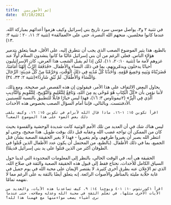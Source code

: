 ```yaml
---
title:  إثم الأموريين
date:  07/10/2021
---
```


في تثنية ٢ و٣، يواصل موسى سرد تاريخ بني إسرائيل وكيف هزموا أعدائهم بمباركة الله. عندما كانوا مخلصين، منحهم الله النصرة، حتى على «العمالقة» (تثنية ٢: ١١، ٢٠ ؛ تثنية ٣: ١٣).

بالطبع، هذا يثير الموضوع الصعب الذي يجب أن نتطرق إليه، على الأقل، فيما يتعلق بتدمير هؤلاء الناس. فعلى الرغم من أن بني إسرائيل غالبًا ما كانوا ينشدون السلام أولًا عند غزوهم لأُمة ما (تثنية ٢٠:١٠، ١١)، لكن إذا لم يقبل الشعب هذا العرض، كان الإسرائيليون أحيانًا يدخلون ويدمّرونهم، بما في ذلك النساء والأطفال. «فَدَفَعَهُ الرَّبُّ إِلهُنَا أَمَامَنَا، فَضَرَبْنَاهُ وَبَنِيهِ وَجَمِيعَ قَوْمِهِ. وَأَخَذْنَا كُلَّ مُدُنِهِ فِي ذلِكَ الْوَقْتِ، وَحَرَّمْنَا مِنْ كُلِّ مَدِينَةٍ: الرِّجَالَ وَالنِّسَاءَ وَالأَطْفَالَ. لَمْ نُبْقِ شَارِدًا»(تثنية ٢: ٣٣، ٣٤).

يحاول البعض الالتفاف على هذا الأمر، فيقولون إن هذه القصص غير صحيحة. ومع ذلك، لأننا نؤمن بأن «كُلّ الْكِتَابِ هُوَ مُوحًى بِهِ مِنَ اللهِ، وَنَافِعٌ لِلتَّعْلِيمِ وَالتَّوْبِيخِ، لِلتَّقْوِيمِ وَالتَّأْدِيبِ الَّذِي فِي الْبِرِّ» (٢تيموثاوس ٣: ١٦)، فهذا ليس خيارًا قابلًا للتطبيق بالنسبة للسبتيين الأدفنتست. وبالتالي، فإننا أمام السؤال الصعب بخصوص هذه الأحداث.

`اقرأ تكوين ١٥: ١-١٦. ماذا قال الله لأبرام في تكوين ١٥: ١٦، وكيف يلقى ذلك بعض الضوء على هذا الموضوع الصعب؟`

ليس هناك شك في أن العديد من تلك الأمم الوثنية كانت شديدة الوحشية والقسوة بحيث كان من الممكن أن تواجه غضب الله وعقابه قبل ذلك بوقت طويل. هذا صحيح، وحتى لو انتظر الله بصبر أن يغيروا طرقهم، ولم يتغيروا - فهذا لا يغير الحقيقة الصعبة بشأن قتل الجميع، بما في ذلك الأطفال. (بالطبع، من المحتمل أن يكون عدد الأطفال الذين قُتلوا في الطوفان أكثر من الذين قتلوا على يد بني إسرائيل قديمًا).

الحقيقة هي أنه، في الوقت الحالي، بالنظر إلى المعلومات المحدودة التي لدينا حول السياق الكامل للأحداث، نحتاج فقط إلى قبول هذه الحقيقة الصعبة والثقة في صلاح الله، الذي تم الإعلان عنه بطرق أخرى كثيرة. لا يقتصر الإيمان على محبة الله في يوم جميل في غابة خلّابة مليئة بالمناظر والأصوات الرائعة. إنه يتعلق أيضًا بالثقة به على الرغم مما لا نفهمه تمامًا.

`اقرأ ١كورنثوس ١٠: ١-٤ ويوحنا ١٤: ٩. كيف تساعدنا هذه الآيات، والعديد من الآيات الأخرى مثلها، في تعلّم الثقة في محبة الله وعدله وصلاحه، حتى عندما نرى أشياء يصعب مواءمتها مع فهمنا هذا لله؟`
